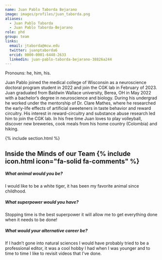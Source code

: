 ```yaml
---
name: Juan Pablo Taborda Bejarano
image: images/profiles/juan_taborda.png
aliases:
  - Juan Pablo Taborda
  - Juan Pablo Taborda-Bejarano
role: phd
group: team
links:
  email: jtaborda@mcw.edu 
  twitter: juanptaborda6 
  orcid: 0000-0001-6448-2633
  linkedin: juan-pablo-taborda-bejarano-38826a244
---
```


Pronouns: he, him, his. 

Juan Pablo joined the medical college of Wisconsin as a neuroscience doctoral program student in 2022 and join the CGK lab in February of 2023. Juan graduated from Baldwin Wallace university, Berea, OH in May 2022 with a bachelor’s degree in neuroscience and biology. During his undergrad he worked under the mentorship of Dr. Clare Mathes, where he researched the early-life effects of artificial sweeteners in taste behavior and reward circuitry. His interest in reward-circuitry and substance abuse research led him to join the CGK lab. In his free time Juan loves to play volleyball, discover new breweries, cook meals from his home country (Colombia) and hiking.  

{% include section.html %}
##  Inside the Minds of our Team {% include icon.html icon="fa-solid fa-comments" %}

##### What animal would you be?

I would like to be a white tiger, it has been my favorite animal since childhood.  

##### What superpower would you have?
Stopping time is the best superpower it will allow me to get everything done when it needs to be done!

##### What would your alternative career be?
If I hadn’t gone into natural sciences I would have probably tried to be a professional editor, it was a cool hobby I had when I was younger and to time to time I like to revisit videos that I’ve done.  

 
